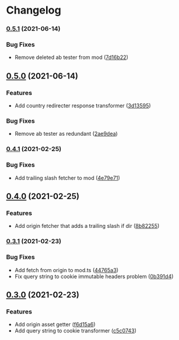 # Changelog

### [0.5.1](https://www.github.com/reima-ecom/site-worker/compare/v0.5.0...v0.5.1) (2021-06-14)


### Bug Fixes

* Remove deleted ab tester from mod ([7d16b22](https://www.github.com/reima-ecom/site-worker/commit/7d16b225a42084e3c49cea199b780790e28bbd69))

## [0.5.0](https://www.github.com/reima-ecom/site-worker/compare/v0.4.1...v0.5.0) (2021-06-14)


### Features

* Add country redirecter response transformer ([3d13595](https://www.github.com/reima-ecom/site-worker/commit/3d1359531db9295bca519f1a6c2ec3063124f03e))


### Bug Fixes

* Remove ab tester as redundant ([2ae9dea](https://www.github.com/reima-ecom/site-worker/commit/2ae9deaedf18887600ba93cd761e51b94d04da24))

### [0.4.1](https://www.github.com/reima-ecom/site-worker/compare/v0.4.0...v0.4.1) (2021-02-25)


### Bug Fixes

* Add trailing slash fetcher to mod ([4e79e71](https://www.github.com/reima-ecom/site-worker/commit/4e79e71293076f3d2a3fc2cb75e52e9595c7675c))

## [0.4.0](https://www.github.com/reima-ecom/site-worker/compare/v0.3.1...v0.4.0) (2021-02-25)


### Features

* Add origin fetcher that adds a trailing slash if dir ([8b82255](https://www.github.com/reima-ecom/site-worker/commit/8b8225588b9702a44302b5ea5a21c15126d5c283))

### [0.3.1](https://www.github.com/reima-ecom/site-worker/compare/v0.3.0...v0.3.1) (2021-02-23)


### Bug Fixes

* Add fetch from origin to mod.ts ([44765a3](https://www.github.com/reima-ecom/site-worker/commit/44765a3b2242d6d3bf1e9f1a21065430fcf6fa0d))
* Fix query string to cookie immutable headers problem ([0b391d4](https://www.github.com/reima-ecom/site-worker/commit/0b391d476af9fb9642742fede5094a92299f47e7))

## [0.3.0](https://www.github.com/reima-ecom/site-worker/compare/v0.2.2...v0.3.0) (2021-02-23)


### Features

* Add origin asset getter ([f6d15a6](https://www.github.com/reima-ecom/site-worker/commit/f6d15a6a63f999490d7ac9d5c2fdb2673d1a7e95))
* Add query string to cookie transformer ([c5c0743](https://www.github.com/reima-ecom/site-worker/commit/c5c0743e50c9b34417a31076d53cbd5a7f3f6d06))
